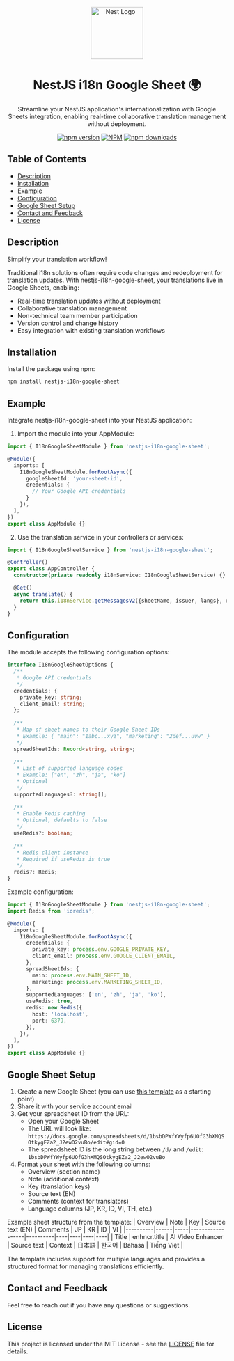 <p align="center">
<a href="https://nestjs.com/" target="blank"><img src="https://nestjs.com/img/logo-small.svg" width="120" alt="Nest Logo" /></a>
</p>
<h1 align="center">NestJS i18n Google Sheet 🌍</h1>

<p align="center">
  Streamline your NestJS application's internationalization with Google Sheets integration, enabling real-time collaborative translation management without deployment.
  <p align="center">
    <a href="https://www.npmjs.com/package/nestjs-i18n-google-sheet" target="_blank"><img alt="npm version" src="https://img.shields.io/npm/v/nestjs-i18n-google-sheet" /></a>
    <a href="https://www.npmjs.com/package/nestjs-i18n-google-sheet" target="_blank"><img alt="NPM" src="https://img.shields.io/npm/l/nestjs-i18n-google-sheet" /></a>
    <a href="https://www.npmjs.com/package/nestjs-i18n-google-sheet" target="_blank"><img alt="npm downloads" src="https://img.shields.io/npm/dm/nestjs-i18n-google-sheet" /></a>
  </p>
</p>

## Table of Contents

- [Description](#description)
- [Installation](#installation)
- [Example](#example)
- [Configuration](#configuration)
- [Google Sheet Setup](#google-sheet-setup)
- [Contact and Feedback](#contact-and-feedback)
- [License](#license)

## Description

Simplify your translation workflow!

Traditional i18n solutions often require code changes and redeployment for translation updates. With nestjs-i18n-google-sheet, your translations live in Google Sheets, enabling:
- Real-time translation updates without deployment
- Collaborative translation management
- Non-technical team member participation
- Version control and change history
- Easy integration with existing translation workflows

## Installation

Install the package using npm:

```bash
npm install nestjs-i18n-google-sheet
```

## Example

Integrate nestjs-i18n-google-sheet into your NestJS application:

1. Import the module into your AppModule:

```typescript
import { I18nGoogleSheetModule } from 'nestjs-i18n-google-sheet';

@Module({
  imports: [
    I18nGoogleSheetModule.forRootAsync({
      googleSheetId: 'your-sheet-id',
      credentials: {
        // Your Google API credentials
      }
    }),
  ],
})
export class AppModule {}
```

2. Use the translation service in your controllers or services:

```typescript
import { I18nGoogleSheetService } from 'nestjs-i18n-google-sheet';

@Controller()
export class AppController {
  constructor(private readonly i18nService: I18nGoogleSheetService) {}

  @Get()
  async translate() {
    return this.i18nService.getMessagesV2({sheetName, issuer, langs}, refresh?);
  }
}
```

## Configuration

The module accepts the following configuration options:

```typescript
interface I18nGoogleSheetOptions {
  /**
   * Google API credentials
   */
  credentials: {
    private_key: string;
    client_email: string;
  };
  
  /**
   * Map of sheet names to their Google Sheet IDs
   * Example: { "main": "1abc...xyz", "marketing": "2def...uvw" }
   */
  spreadSheetIds: Record<string, string>;
  
  /**
   * List of supported language codes
   * Example: ["en", "zh", "ja", "ko"]
   * Optional
   */
  supportedLanguages?: string[];
  
  /**
   * Enable Redis caching
   * Optional, defaults to false
   */
  useRedis?: boolean;
  
  /**
   * Redis client instance
   * Required if useRedis is true
   */
  redis?: Redis;
}
```

Example configuration:

```typescript
import { I18nGoogleSheetModule } from 'nestjs-i18n-google-sheet';
import Redis from 'ioredis';

@Module({
  imports: [
    I18nGoogleSheetModule.forRootAsync({
      credentials: {
        private_key: process.env.GOOGLE_PRIVATE_KEY,
        client_email: process.env.GOOGLE_CLIENT_EMAIL,
      },
      spreadSheetIds: {
        main: process.env.MAIN_SHEET_ID,
        marketing: process.env.MARKETING_SHEET_ID,
      },
      supportedLanguages: ['en', 'zh', 'ja', 'ko'],
      useRedis: true,
      redis: new Redis({
        host: 'localhost',
        port: 6379,
      }),
    }),
  ],
})
export class AppModule {}
```

## Google Sheet Setup

1. Create a new Google Sheet (you can use [this template](https://docs.google.com/spreadsheets/d/1bsbDPWfYWyfp6UOfG3hXMQSOtkygEZa2_J2ewO2vuBo/edit?gid=0#gid=0) as a starting point)
2. Share it with your service account email
3. Get your spreadsheet ID from the URL:
   - Open your Google Sheet
   - The URL will look like: `https://docs.google.com/spreadsheets/d/1bsbDPWfYWyfp6UOfG3hXMQSOtkygEZa2_J2ewO2vuBo/edit#gid=0`
   - The spreadsheet ID is the long string between `/d/` and `/edit`: `1bsbDPWfYWyfp6UOfG3hXMQSOtkygEZa2_J2ewO2vuBo`
4. Format your sheet with the following columns:
   - Overview (section name)
   - Note (additional context)
   - Key (translation keys)
   - Source text (EN)
   - Comments (context for translators)
   - Language columns (JP, KR, ID, VI, TH, etc.)

Example sheet structure from the template:
| Overview | Note | Key | Source text (EN) | Comments | JP | KR | ID | VI |
|----------|------|-----|------------------|----------|----|----|----|----|
| Title | enhncr.title | AI Video Enhancer | Source text | Context | 日本語 | 한국어 | Bahasa | Tiếng Việt |

The template includes support for multiple languages and provides a structured format for managing translations efficiently.

## Contact and Feedback

Feel free to reach out if you have any questions or suggestions.

## License

This project is licensed under the MIT License - see the [LICENSE](LICENSE) file for details.
